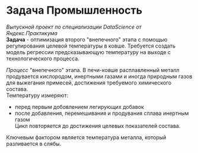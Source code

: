 # Задача Промышленность
*Выпускной проект по специализации DataScience от Яндекс.Практикума*  
**Задача** - оптимизация второго "внепечного" этапа с помощью регулирования целевой температуры в ковше. Требуется создать модель регрессии предсказывающую температуру на выходе с технологического процесса.     

*Процесс* "внепечного" этапа. В печи-ковше расплавленный металл продувается кислородом, инертными газами и иногда природным газов для выжегания примесей, достижения требуемого химического состава.  
Температуру измеряют: 
- перед первым добовлением легирующих добавок  
- после добавления, перемешивания и продувания сплава инертным газом  
Цикл повторяется до достижения целевых показателей состава.

Ключевым фактором является температура металла, который разливается в слябы.
